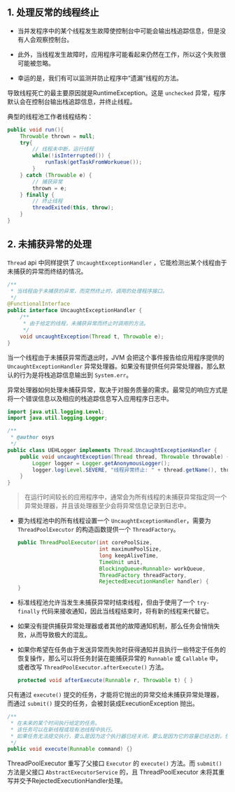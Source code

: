 ## 1. 处理反常的线程终止

* 当并发程序中的某个线程发生故障使控制台中可能会输出栈追踪信息，但是没有人会观察控制台。

* 此外，当线程发生故障时，应用程序可能看起来仍然在工作，所以这个失败很可能被忽略。

* 幸运的是，我们有可以监测并防止程序中“遗漏”线程的方法。



导致线程死亡的最主要原因就是RuntimeException。这是 `unchecked` 异常，程序默认会在控制台输出栈追踪信息，并终止线程。

典型的线程池工作者线程结构：

```java
public void run(){
    Throwable thrown = null;
    try{
        // 线程未中断，运行线程
        while(!isInterrupted()) {
            runTask(getTaskFromWorkueue());
        }
    } catch (Throwable e) {
        // 捕获异常
        thrown = e;
    } finally {
        // 终止线程
        threadExited(this, throw);
    }
}
```



## 2. 未捕获异常的处理

`Thread` api 中同样提供了 `UncaughtExceptionHandler` ，它能检测出某个线程由于未捕获的异常而终结的情况。

```java
/**
 * 当线程由于未捕获的异常，而突然终止时，调用的处理程序接口。
 */
@FunctionalInterface
public interface UncaughtExceptionHandler {
    /**
     * 由于给定的线程，未捕获异常而终止时调用的方法。
     */
    void uncaughtException(Thread t, Throwable e);
}
```

当一个线程由于未捕获异常而退出时，JVM 会把这个事件报告给应用程序提供的 `UncaughtExceptionHandler` 异常处理器。如果没有提供任何异常处理器，那么默认的行为是将栈追踪信息输出到 `System.err`。



异常处理器如何处理未捕获异常，取决于对服务质量的需求。最常见的响应方式是将一个错误信息以及相应的栈追踪信息写入应用程序日志中。

```java
import java.util.logging.Level;
import java.util.logging.Logger;

/**
 * @author osys
 */
public class UEHLogger implements Thread.UncaughtExceptionHandler {
    public void uncaughtException(Thread thread, Throwable throwable) {
        Logger logger = Logger.getAnonymousLogger();
        logger.log(Level.SEVERE, "线程异常终止: " + thread.getName(), throwable);
    }
}
```

> 在运行时间较长的应用程序中，通常会为所有线程的未捕获异常指定同一个异常处理器，并且该处理器至少会将异常信息记录到日志中。



* 要为线程池中的所有线程设置一个 `UncaughtExceptionHandler`，需要为 `ThreadPoolExecutor` 的构造函数提供一个 `ThreadFactory`。

    ```java
    public ThreadPoolExecutor(int corePoolSize,
                              int maximumPoolSize,
                              long keepAliveTime,
                              TimeUnit unit,
                              BlockingQueue<Runnable> workQueue,
                              ThreadFactory threadFactory,
                              RejectedExecutionHandler handler) {
    }
    ```

    

* 标准线程池允许当发生未捕获异常时结束线程，但由于使用了一个 `try-finally` 代码来接收通知，因此当线程结束时，将有新的线程来代替它。

    

* 如果没有提供捕获异常处理器或者其他的故障通知机制，那么任务会悄悄失败，从而导致极大的混乱。

* 如果你希望在任务由于发送异常而失败时获得通知并且执行一些特定于任务的恢复操作，那么可以将任务封装在能捕获异常的 `Runnable` 或 `Callable` 中，或者改写 `ThreadPoolExecutor.afterExecute()` 方法。

    ```java
    protected void afterExecute(Runnable r, Throwable t) { }
    ```

    

只有通过 `execute()` 提交的任务，才能将它抛出的异常交给未捕获异常处理器，而通过 `submit()` 提交的任务，会被封装成ExecutionException 抛出。

```java
/**
 * 在未来的某个时间执行给定的任务。
 * 该任务可以在新线程或现有池线程中执行。
 * 如果任务无法提交执行，要么是因为这个执行器已经关闭，要么是因为它的容量已经达到，任务由当前的RejectedExecutionHandler处理。
 */
public void execute(Runnable command) {}
```

ThreadPoolExecutor 重写了父接口 `Executor` 的 `execute()` 方法。而 `submit()` 方法是父接口 `AbstractExecutorService` 的，且 ThreadPoolExecutor 未将其重写并交予RejectedExecutionHandler处理。



